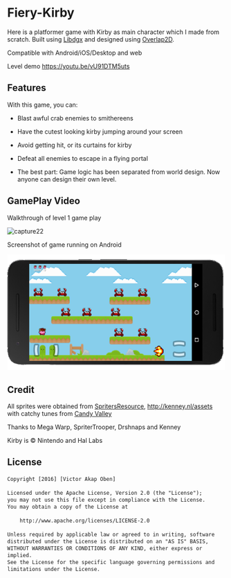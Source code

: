 # Fiery-Kirby
Here is a platformer game with Kirby as main character which I made from scratch. Built using [Libdgx](https://libgdx.badlogicgames.com/) and designed using [Overlap2D](http://overlap2d.com/).

Compatible with Android/iOS/Desktop and web

Level demo https://youtu.be/vU91DTM5uts

## Features
With this game, you can:

* Blast awful crab enemies to smithereens

* Have the cutest looking kirby jumping around your screen

* Avoid getting hit, or its curtains for kirby

* Defeat all enemies to escape in a flying portal

* The best part: Game logic has been separated from world design. Now anyone can design their own level.

## GamePlay Video

Walkthrough of level 1 game play

![capture22](https://cloud.githubusercontent.com/assets/12980868/18617141/faade444-7d96-11e6-84fe-885318724712.gif)

Screenshot of game running on Android

<img src="core/src/screenshots/screenshot_android1.png" alt="Drawing"  />



## Credit
All sprites were obtained from [SpritersResource](http://www.spriters-resource.com/), http://kenney.nl/assets with catchy tunes from [Candy Valley](http://www.playonloop.com/2015-music-loops/candy-valley/)

Thanks to Mega Warp, SpriterTrooper, Drshnaps and Kenney

Kirby is © Nintendo and Hal Labs

## License
```
Copyright [2016] [Victor Akap Oben]

Licensed under the Apache License, Version 2.0 (the "License");
you may not use this file except in compliance with the License.
You may obtain a copy of the License at

    http://www.apache.org/licenses/LICENSE-2.0

Unless required by applicable law or agreed to in writing, software
distributed under the License is distributed on an "AS IS" BASIS,
WITHOUT WARRANTIES OR CONDITIONS OF ANY KIND, either express or implied.
See the License for the specific language governing permissions and
limitations under the License.
```
